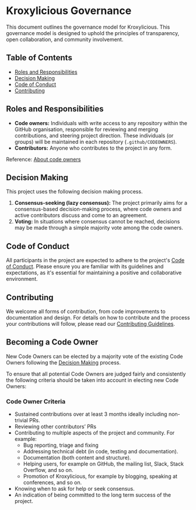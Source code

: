 # Kroxylicious Governance

This document outlines the governance model for Kroxylicious.
This governance model is designed to uphold the principles of transparency, open collaboration, and community involvement.

<!--
[cfc]: https://www.commonhaus.org/bylaws/cf-council.html
[cdm]: https://www.commonhaus.org/bylaws/decision-making.html
[ctp]: https://www.commonhaus.org/policies/trademark-policy/
-->
[coc]: ./CODE_OF_CONDUCT.md
[contrib]: ./CONTRIBUTING.md

## Table of Contents

- [Roles and Responsibilities](#roles-and-responsibilities)
- [Decision Making](#decision-making)
- [Code of Conduct](#code-of-conduct) <!-- - [Trademark Policy](#trademark-policy) -->
- [Contributing](#contributing)

## Roles and Responsibilities

- **Code owners:** Individuals with write access to any repository within the GitHub organisation, responsible for reviewing and merging contributions, and steering project direction. These individuals (or groups) will be maintained in each repository (`.github/CODEOWNERS`).
- **Contributors:** Anyone who contributes to the project in any form.

Reference: [About code owners](https://docs.github.com/en/repositories/managing-your-repositorys-settings-and-features/customizing-your-repository/about-code-owners)

## Decision Making

<!-- This project follows The [Commonhaus decision making][cdm] process.-->
This project uses the following decision making process.

1. **Consensus-seeking (lazy consensus):** The project primarily aims for a consensus-based decision-making process, where code owners and active contributors discuss and come to an agreement.
2. **Voting:** In situations where consensus cannot be reached, decisions may be made through a simple majority vote among the code owners.
<!--
3. **Conflict Resolution:** If conflicts arise, code owners are responsible for facilitating a resolution. The [Commonhaus Foundation Council][cfc] (CFC) can be asked to mediate the discussion, if necessary.
-->
## Code of Conduct

All participants in the project are expected to adhere to the project's [Code of Conduct](./CODE_OF_CONDUCT.md). Please ensure you are familiar with its guidelines and expectations, as it's essential for maintaining a positive and collaborative environment.

<!--
## Trademark Policy

The Kroxylicious logos, icons, and domain names are protected by trademark rights. Usage of these trademarks must adhere to our [Trademark Policy][ctp].
-->
## Contributing

We welcome all forms of contribution, from code improvements to documentation and design. For details on how to contribute and the process your contributions will follow, please read our [Contributing Guidelines][contrib].

## Becoming a Code Owner

New Code Owners can be elected by a majority vote of the existing Code Owners following the [Decision Making](#decision-making) process.

To ensure that all potential Code Owners are judged fairly and consistently the following criteria should be taken into account in electing new Code Owners:

### Code Owner Criteria

* Sustained contributions over at least 3 months ideally including non-trivial PRs.
* Reviewing other contributors’ PRs
* Contributing to multiple aspects of the project and community. For example:
  * Bug reporting, triage and fixing
  * Addressing technical debt (in code, testing and documentation).
  * Documentation (both content and structure).
  * Helping users, for example on GitHub, the mailing list, Slack, Stack Overflow, and so on.
  * Promotion of Kroxylicious, for example by blogging, speaking at conferences, and so on.
* Knowing when to ask for help or seek consensus.
* An indication of being committed to the long term success of the project.